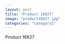 ```yaml
---
layout: post
title: "Product 16827"
image: "product16827.jpg"
categories: "category1"
---
```

Product 16827
